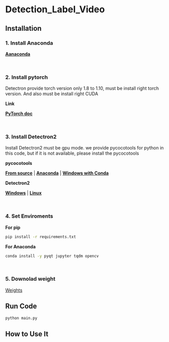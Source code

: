 # __Detection_Label_Video__

## __Installation__

### 1. Install Anaconda

[__Aanaconda__](!https://www.anaconda.com/products/distribution)

<br/>

### 2. Install pytorch

Detectron provide torch version only 1.8 to 1.10, must be install right torch version.
And also must be install right CUDA

__Link__

[__PyTorch doc__](!https://pytorch.org/get-started/previous-versions/s)

<br/>

### 3. Install Detectron2

Install Detectron2 must be gpu mode.
we provide pycocotools for python in this code, but if it is not available, please install the pycocotools

__pycocotools__

[__From source__](!https://github.com/cocodataset/cocoapi) |
[__Anaconda__](!https://anaconda.org/conda-forge/pycocotools) |
[__Windows with Conda__](!https://mkwilson.tistory.com/210)

__Detectron2__

[__Windows__](!https://medium.com/@yogeshkumarpilli/how-to-install-detectron2-on-windows-10-or-11-2021-aug-with-the-latest-build-v0-5-c7333909676f) | 
[__Linux__](https://detectron2.readthedocs.io/en/latest/tutorials/install.html)

<br/>

### 4. Set Enviroments

__For pip__
```cmd
pip install -r requirements.txt
```

__For Anaconda__
```cmd
conda install -y pyqt jupyter tqdm opencv
```
<br/>

### 5. Downolad weight
[Weights](!https://drive.google.com/file/d/1NbJGUSSih5AbkO9vQYGhsuOVko5A34zB/view?usp=sharing)

## __Run Code__
``` cmd
python main.py
```

## __How to Use It__
